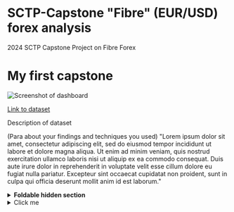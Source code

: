 # SCTP-Capstone "Fibre" (EUR/USD) forex analysis
2024 SCTP Capstone Project on Fibre Forex
# My first capstone

![Screenshot of dashboard](https://i.imgur.com/FupHsu2.jpeg)

[Link to dataset](http://localhost:8888/files/Capstone%20Project/Forex.csv?_xsrf=2%7C7162a694%7Cc9dd77cf1061864d6ee2052886214fe6%7C1726742993)

Description of dataset

(Para about your findings and techniques you used) "Lorem ipsum dolor sit amet, consectetur adipiscing elit, sed do eiusmod tempor incididunt ut labore et dolore magna aliqua. Ut enim ad minim veniam, quis nostrud exercitation ullamco laboris nisi ut aliquip ex ea commodo consequat. Duis aute irure dolor in reprehenderit in voluptate velit esse cillum dolore eu fugiat nulla pariatur. Excepteur sint occaecat cupidatat non proident, sunt in culpa qui officia deserunt mollit anim id est laborum."

<details>
<summary><b>Foldable hidden section</b></summary>

Any folded content here. It requires an empty line just above it!

</details>


<details>
  <summary>Click me</summary>
  
  ### Heading
  1. Foo
  2. Bar
     * Baz
     * Qux

  ### Some Javascript
  
